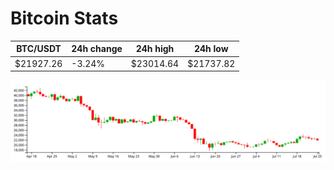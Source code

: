 # Bitcoin Stats

BTC/USDT|24h change|24h high|24h low|
|---|---|---|---|
|$21927.26|-3.24%|$23014.64|$21737.82|

<img src="./chart.svg">
